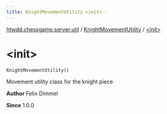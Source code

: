 ```yaml
---
title: KnightMovementUtility.<init> - 
---
```


[htwdd.chessgame.server.util](../index.html) / [KnightMovementUtility](index.html) / [&lt;init&gt;](./-init-.html)

# &lt;init&gt;

`KnightMovementUtility()`

Movement utility class for the knight piece

**Author**
Felix Dimmel

**Since**
1.0.0

